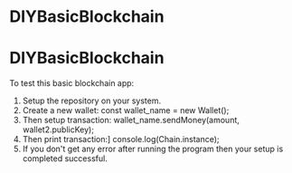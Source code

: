# DIYBasicBlockchain
# DIYBasicBlockchain
To test this basic blockchain app:
1. Setup the repository on your system.
2. Create a new wallet:
    const wallet_name = new Wallet();
3. Then setup transaction:
    wallet_name.sendMoney(amount, wallet2.publicKey);
4. Then print transaction:]
    console.log(Chain.instance);
5. If you don't get any error after running the program then your setup is completed successful.
